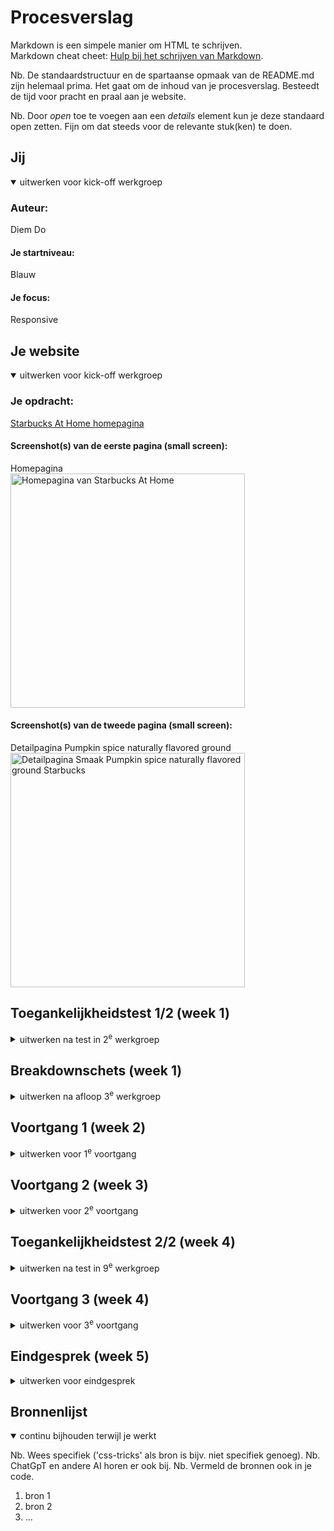 # Procesverslag
Markdown is een simpele manier om HTML te schrijven.  
Markdown cheat cheet: [Hulp bij het schrijven van Markdown](https://github.com/adam-p/markdown-here/wiki/Markdown-Cheatsheet).

Nb. De standaardstructuur en de spartaanse opmaak van de README.md zijn helemaal prima. Het gaat om de inhoud van je procesverslag. Besteedt de tijd voor pracht en praal aan je website.

Nb. Door *open* toe te voegen aan een *details* element kun je deze standaard open zetten. Fijn om dat steeds voor de relevante stuk(ken) te doen.





## Jij

<details open>
  <summary>uitwerken voor kick-off werkgroep</summary>

  ### Auteur:
  Diem Do

  #### Je startniveau:
  Blauw

  #### Je focus:
  Responsive
 
</details>





## Je website

<details open>
  <summary>uitwerken voor kick-off werkgroep</summary>

  ### Je opdracht:
  <a href="https://athome.starbucks.com/">Starbucks At Home homepagina</a>

  #### Screenshot(s) van de eerste pagina (small screen): 
  Homepagina <br>
  <img src="/images/Homepagina- Starbucks.png" width="375px" alt="Homepagina van Starbucks At Home">

  #### Screenshot(s) van de tweede pagina (small screen):
  Detailpagina Pumpkin spice naturally flavored ground <br> 
  <img src="/images/Detailpagina_Pumpkin_Spice_Naturally_Flavored_Ground.png" width="375px" alt="Detailpagina Smaak Pumpkin spice naturally flavored ground Starbucks">
 
</details>



## Toegankelijkheidstest 1/2 (week 1)

<details>
  <summary>uitwerken na test in 2<sup>e</sup> werkgroep</summary>

  ### Bevindingen
  Lijst met je bevindingen die in de test naar voren kwamen:
  <ol> 
  <li>Gebruik van metaforen.<br> 
  <img src="/images/Toegankelijksheidtest_1_Content_metafoor_1.png" alt="">
  <li>Worden geen gebruik gemaakt van buttons, maar de linkjes worden zo gestyled dat het eruit ziet als een button.</li>
  <li>Er is subtiele focus state voor de interactieve elementen. Kleine klik animatie of het wordt grijzig</li>
  <li>Homepagina heeft geen logische verloop van H2 naar H3 etc.</li>
  <li>Geen gebruik gemaakt van list elements. Alles is in div'jes gegooid en gestyled.</li>
  <li>Alt teksten voor afbeeldingen kan beter beschreven worden.</li>
  <li>Er is geen zichtbare 'skip to main content' link.</li>
  <li>Kan de tekst niet vergroten naar 200%.</li>
  <li>Naast kleur word er gebruikt gemaakt van bold en lettertypegrootte om informatie te geven. Kan beter</li>
  
  </ol>

</details>



## Breakdownschets (week 1)

<details>
  <summary>uitwerken na afloop 3<sup>e</sup> werkgroep</summary>

  ### de hele pagina: 
  <img src="readme-images/dummy-plaatje.jpg" width="375px" alt="breakdown van de hele pagina">

  ### dynamisch deel (bijv menu): 
  <img src="readme-images/dummy-plaatje.jpg" width="375px" alt="breakdown van een dynamisch deel">

  ### wellicht nog een dynamisch deel (bijv filter): 
  <img src="readme-images/dummy-plaatje.jpg" width="375px" alt="breakdown van nog een dynamisch deel">

</details>





## Voortgang 1 (week 2)

<details>
  <summary>uitwerken voor 1<sup>e</sup> voortgang</summary>

  ### Stand van zaken
  hier dit ging goed & dit was lastig (neem ook screenshots op van delen van je website en code)


  ### Agenda voor meeting
  samen met je groepje opstellen

Student 1: <b>Laura</b><br><br>
Feedback
IS het een article? Veilig in sections doen. Geen classes of div's gebruiken. Niet alle a's hoeven ingevuld te worden. 
<br><br><br>

Student 2: <b>Dan</b> <br><br>
Feedback
Section in sections. Per section helemaal uitwerken.
<br><br><br>

Student 3: <b>Diem</b> <br><br>
Feedback
Sections ipv article. Alt tekst invullen. 
<br><br><br>


  ### Verslag van meeting
  hier na afloop snel de uitkomsten van de meeting vastleggen

Images horen in de html tenzij het achtergrondafbeelding met geen toegevoegde informatie-> dan in css. 
Aan Sanne vragen hoeveel sections je mag gebruiken voor je website.  
Alle vormgeving in 1 css bestand. 
Klein mobiel beginnen. 


</details>





## Voortgang 2 (week 3)

<details>
  <summary>uitwerken voor 2<sup>e</sup> voortgang</summary>

  ### Stand van zaken
  hier dit ging goed & dit was lastig (neem ook screenshots op van delen van je website en code)


  ### Agenda voor meeting
  samen met je groepje opstellen

  | student 1      | student 2          | student 3    | student 4        |
  | ---            | ---                | ---          | ---              |
  | dit bespreken  | en dit             | en ik dit    | en dan ik dat    |
  | en dat ook nog | dit als er tijd is | nog een punt | dit wil ik zeker |
  | ...            | ...                | ...          | ...              |


  ### Verslag van meeting
  hier na afloop snel de uitkomsten van de meeting vastleggen

  - punt 1
  - punt 2
  - nog een punt
- ...

</details>





## Toegankelijkheidstest 2/2 (week 4)

<details>
  <summary>uitwerken na test in 9<sup>e</sup> werkgroep</summary>

  ### Bevindingen
  Lijst met je bevindingen die in de test naar voren kwamen (geef ook aan wat er verbeterd is):

</details>





## Voortgang 3 (week 4)

<details>
  <summary>uitwerken voor 3<sup>e</sup> voortgang</summary>

  ### Stand van zaken
  hier dit ging goed & dit was lastig (neem ook screenshots op van delen van je website en code)


  ### Agenda voor meeting
  samen met je groepje opstellen

  | student 1      | student 2          | student 3    | student 4        |
  | ---            | ---                | ---          | ---              |
  | dit bespreken  | en dit             | en ik dit    | en dan ik dat    |
  | en dat ook nog | dit als er tijd is | nog een punt | dit wil ik zeker |
  | ...            | ...                | ...          | ...              |


  ### Verslag van meeting
  hier na afloop snel de uitkomsten van de meeting vastleggen

  - punt 1
  - punt 2
  - nog een punt
  - ...

</details>





## Eindgesprek (week 5)

<details>
  <summary>uitwerken voor eindgesprek</summary>

  ### Je uitkomst - karakteristiek screenshots:
  <img src="readme-images/dummy-plaatje.jpg" width="375px" alt="uitomst opdracht 1">


  ### Dit ging goed/Heb ik geleerd: 
  Korte omschrijving met plaatjes

  <img src="readme-images/dummy-plaatje.jpg" width="375px" alt="top">


  ### Dit was lastig/Is niet gelukt:
  Korte omschrijving met plaatjes

  <img src="readme-images/dummy-plaatje.jpg" width="375px" alt="bummer">
</details>





## Bronnenlijst

<details open>
  <summary>continu bijhouden terwijl je werkt</summary>

  Nb. Wees specifiek ('css-tricks' als bron is bijv. niet specifiek genoeg). 
  Nb. ChatGpT en andere AI horen er ook bij.
  Nb. Vermeld de bronnen ook in je code.

  1. bron 1
  2. bron 2
  3. ...

</details>